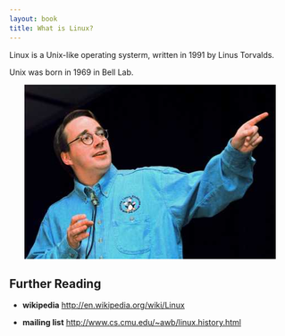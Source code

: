 ```yaml
---
layout: book
title: What is Linux?
---
```


Linux is a Unix-like operating systerm, written in 1991 by Linus Torvalds. 

Unix was born in 1969 in Bell Lab.

<center><img src="./images/linus.jpg"></center>


## Further Reading

- __wikipedia__
<http://en.wikipedia.org/wiki/Linux>

- __mailing list__
<http://www.cs.cmu.edu/~awb/linux.history.html>

